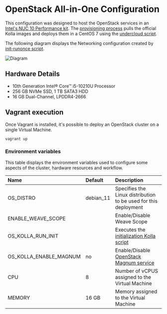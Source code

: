 # OpenStack All-in-One Configuration

This configuration was designed to host the OpenStack services in an [Intel's
NUC 10 Performance kit][1]. The [provisioning process](../../install.sh) pulls
the official Kolla images and deploys them in a CentOS 7 using the [undercloud
script](../../undercloud.sh).

The following diagram displays the Networking configuration created by
[init-runonce script][2].

![Diagram](../../doc/img/skydive_aio.png)

## Hardware Details

- 10th Generation Intel® Core™ i5-10210U Processor
- 256 GB NVMe SSD, 1 TB SATA3 HDD
- 16 GB Dual-Channel, LPDDR4-2666

## Vagrant execution

Once Vagrant is installed, it's possible to deploy an OpenStack cluster on
a single Virtual Machine.

```bash
vagrant up
```

### Environment variables

This table displays the environment variables used to configure some aspects of
the cluster, hardware resources and workflow.

| Name                   | Default   | Description                                                     |
| :--------------------- | :-------- | :-------------------------------------------------------------- |
| OS_DISTRO              | debian_11 | Specifies the Linux distribution to be used for this deployment |
| ENABLE_WEAVE_SCOPE     |           | Enable/Disable Weave Scope                                      |
| OS_KOLLA_RUN_INIT      |           | Executes the [initialization Kolla script][2]                   |
| OS_KOLLA_ENABLE_MAGNUM | no        | Enable/Disable [OpenStack Magnum service][4]                    |
| CPU                    | 8         | Number of vCPUS assigned to the Virtual Machine                 |
| MEMORY                 | 16 GB     | Memory assigned to the Virtual Machine                          |

<!-- markdown-link-check-disable-next-line -->

[1]: https://ark.intel.com/content/www/us/en/ark/products/189239/intel-nuc-10-performance-kit-nuc10i5fnh.html
[2]: https://github.com/openstack/kolla-ansible/blob/10.0.0/tools/init-runonce
[4]: https://docs.openstack.org/magnum/latest/
